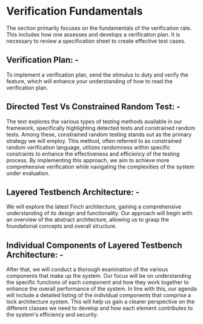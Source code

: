 # Verification Fundamentals
The section primarily focuses on the fundamentals of the verification rate. This includes how one assesses and develops a verification plan. It is necessary to review a specification sheet to create effective test cases.


## Verification Plan: -
To implement a verification plan, send the stimulus to duty and verify the feature, which will enhance your understanding of how to read the verification plan.

## Directed Test Vs Constrained Random Test: -
The text explores the various types of testing methods available in our framework, specifically highlighting detected tests and constrained random tests. Among these, constrained random testing stands out as the primary strategy we will employ. This method, often referred to as constrained random verification language, utilizes randomness within specific constraints to enhance the effectiveness and efficiency of the testing process. By implementing this approach, we aim to achieve more comprehensive verification while navigating the complexities of the system under evaluation.

## Layered Testbench Architecture: -
We will explore the latest Finch architecture, gaining a comprehensive understanding of its design and functionality. Our approach will begin with an overview of the abstract architecture, allowing us to grasp the foundational concepts and overall structure. 

## Individual Components of Layered Testbench Architecture: -
After that, we will conduct a thorough examination of the various components that make up the system. Our focus will be on understanding the specific functions of each component and how they work together to enhance the overall performance of the system. In line with this, our agenda will include a detailed listing of the individual components that comprise a lock architecture system. This will help us gain a clearer perspective on the different classes we need to develop and how each element contributes to the system's efficiency and security.




